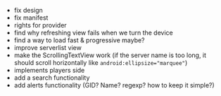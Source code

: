 * fix design
* fix manifest
 * rights for provider
* find why refreshing view fails when we turn the device
 * find a way to load fast & progressive maybe?
* improve serverlist view
 * make the ScrollingTextView work (if the server name is too long, it should scroll horizontally like ```android:ellipsize="marquee"```)
* implements players side
 * add a search functionality
 * add alerts functionality (GID? Name? regexp? how to keep it simple?)